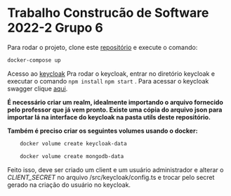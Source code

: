 # Trabalho Construcão de Software 2022-2 Grupo 6

Para rodar o projeto, clone este [repositório](git@github.com:pucrs-poli/constr-sw-2022-2-g6.git) e execute o comando:

```bash
docker-compose up
```

Acesso ao [keycloak](http://localhost:8080)
Pra rodar o keycloak, entrar no diretório keycloak e executar o comando ```npm install``` ```npm start``` . Para acessar o keycloak swagger clique [aqui](http://localhost:3000/api-docs).


**É necessário criar um realm, idealmente importando o arquivo fornecido pelo professor que já vem pronto. Existe uma cópia do arquivo json para importar lá na interface do keycloak na pasta utils deste repositório.**

**Também é preciso criar os seguintes volumes usando o docker:**

```bash
    docker volume create keycloak-data
```

```bash
    docker volume create mongodb-data
```

Feito isso, deve ser criado um client e um usuário administrador e alterar o *CLIENT_SECRET* no arquivo /src/keycloak/config.ts e trocar pelo secret gerado na criação do usuário no keycloak.
